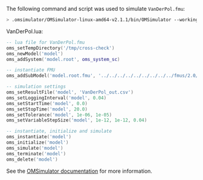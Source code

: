The following command and script was used to simulate `VanDerPol.fmu`:
```bash
> .omsimulator/OMSimulator-linux-amd64-v2.1.1/bin/OMSimulator --workingDir=results/2.0/me/linux64/OMSimulator/v2.1.1/Test-FMUs/0.0.2/VanDerPol --stripRoot=true --skipCSVHeader=true --addParametersToCSV=true --suppressPath=true --timeout=60 VanDerPol.lua
```

VanDerPol.lua:
```lua
-- lua file for VanDerPol.fmu
oms_setTempDirectory('/tmp/cross-check')
oms_newModel('model')
oms_addSystem('model.root', oms_system_sc)

-- instantiate FMU
oms_addSubModel('model.root.fmu', '../../../../../../../../../fmus/2.0/me/linux64/Test-FMUs/0.0.2/VanDerPol/VanDerPol.fmu')

-- simulation settings
oms_setResultFile('model', 'VanDerPol_out.csv')
oms_setLoggingInterval('model', 0.04)
oms_setStartTime('model', 0.0)
oms_setStopTime('model', 20.0)
oms_setTolerance('model', 1e-06, 1e-05)
oms_setVariableStepSize('model', 1e-12, 1e-12, 0.04)

-- instantiate, initialize and simulate
oms_instantiate('model')
oms_initialize('model')
oms_simulate('model')
oms_terminate('model')
oms_delete('model')
```
See the [OMSimulator documentation](https://openmodelica.org/doc/OMSimulator/master/html/index.html) for more information.

